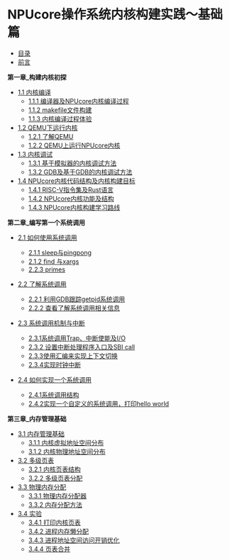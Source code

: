 # NPUcore操作系统内核构建实践～基础篇

* [目录](SUMMARY.md)
* [前言](README.md)
  
**第一章_构建内核初探**
* [1.1 内核编译]()
	* [1.1.1 编译器及NPUcore内核编译过程](P_1/P_1_1.md)
	* [1.1.2 makefile文件构建](P_1/P_1_1.md)
	* [1.1.3 内核编译过程体验](P_1/P_1_1.md)
* [1.2 QEMU下运行内核]()
	* [1.2.1 了解QEMU](P_1/P_1_2.md)
	* [1.2.2 QEMU上运行NPUcore内核](P_1/P_1_2.md)	
* [1.3 内核调试]()
	* [1.3.1 基于模拟器的内核调试方法](P_1/P_1_3.md)
	* [1.3.2 GDB及基于GDB的内核调试方法](P_1/P_1_3.md)
* [1.4 NPUcore内核代码结构及内核构建目标]()
	* [1.4.1 RISC-V指令集及Rust语言](P_1/P_1_4.md)
	* [1.4.2 NPUcore内核功能及结构](P_1/P_1_4.md)
	* [1.4.3 NPUcore内核构建学习路线](P_1/P_1_4.md)

**第二章_编写第一个系统调用**
* [2.1 如何使用系统调用]()
    * [2.1.1 sleep与pingpong]()
	* [2.1.2 find 与xargs]()
	* [2.2.3 primes]()

* [2.2 了解系统调用]()
	* [2.2.1 利用GDB跟踪getpid系统调用]()
	* [2.2.2 查看了解系统调用相关信息]()

* [2.3 系统调用机制与中断]()
	* [2.3.1系统调用Trap、中断使能及I/O]()
	* [2.3.2 设置中断处理程序入口及SBI call]()
	* [2.3.3使用汇编来实现上下文切换]()
	* [2.3.4实现时钟中断]()

* [2.4 如何实现一个系统调用]()
	* [2.4.1系统调用结构]()
	* [2.4.2实现一个自定义的系统调用，打印hello world]()

**第三章_内存管理基础**
  * [3.1 内存管理基础]()
    * [3.1.1 内核虚拟地址空间分布]()
    * [3.1.2 内核物理地址空间分布]()
  * [3.2 多级页表]()
    * [3.2.1 内核页表结构]()
    * [3.2.2 多级页表分配]()
  * [3.3 物理内存分配]()
    * [3.3.1 物理内存分配器]()
    * [3.3.2 内存分配方法]()
  * [3.4 实验]()
    * [3.4.1 打印内核页表]()
    * [3.4.2 进程内存懒分配]()
    * [3.4.3 进程地址空间访问开销优化]()
    * [3.4.4 页表合并]()